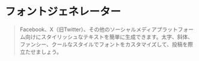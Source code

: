 # フォントジェネレーター

> Facebook、X（旧Twitter）、その他のソーシャルメディアプラットフォーム向けにスタイリッシュなテキストを簡単に生成できます。太字、斜体、ファンシー、クールなスタイルでフォントをカスタマイズして、投稿を際立たせましょう。
